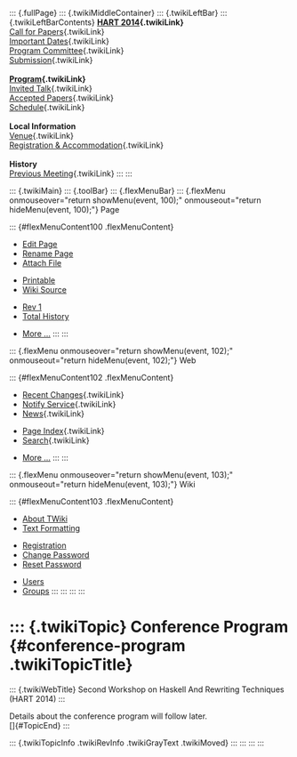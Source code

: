 ::: {.fullPage}
::: {.twikiMiddleContainer}
::: {.twikiLeftBar}
::: {.twikiLeftBarContents}
**[HART 2014](WebHome){.twikiLink}**\
[Call for Papers](CallForPapers){.twikiLink}\
[Important Dates](ImportantDates){.twikiLink}\
[Program Committee](ProgramCommittee){.twikiLink}\
[Submission](PaperSubmission){.twikiLink}\
\
**[Program](Program){.twikiLink}**\
[Invited Talk](InvitedTalks){.twikiLink}\
[Accepted Papers](AcceptedPapers){.twikiLink}\
[Schedule](Program){.twikiLink}\
\
**Local Information**\
[Venue](WorkshopVenue){.twikiLink}\
[Registration & Accommodation](RegistrationAndAccomodation){.twikiLink}\
\
**History**\
[Previous Meeting](PreviousMeetings){.twikiLink}
:::
:::

::: {.twikiMain}
::: {.toolBar}
::: {.flexMenuBar}
::: {.flexMenu onmouseover="return showMenu(event, 100);" onmouseout="return hideMenu(event, 100);"}
Page

::: {#flexMenuContent100 .flexMenuContent}
-   [Edit
    Page](http://www.program-transformation.org/edit/HART14/ConferenceProgram?t=1536828905)
-   [Rename
    Page](http://www.program-transformation.org/rename/HART14/ConferenceProgram)
-   [Attach
    File](http://www.program-transformation.org/attach/HART14/ConferenceProgram)

<!-- -->

-   [Printable](http://www.program-transformation.org/view/HART14/ConferenceProgram?skin=print.pattern)
-   [Wiki
    Source](http://www.program-transformation.org/view/HART14/ConferenceProgram?skin=text&raw=on&contenttype=text/plain)

<!-- -->

-   [Rev
    1](http://www.program-transformation.org/view/HART14/ConferenceProgram?rev=1.1)
-   [Total
    History](http://www.program-transformation.org/rdiff/HART14/ConferenceProgram)

<!-- -->

-   [More
    \...](http://www.program-transformation.org/oops/HART14/ConferenceProgram?template=oopsmore&param1=1.1&param2=1.1)
:::
:::

::: {.flexMenu onmouseover="return showMenu(event, 102);" onmouseout="return hideMenu(event, 102);"}
Web

::: {#flexMenuContent102 .flexMenuContent}
-   [Recent Changes](WebChanges){.twikiLink}
-   [Notify Service](WebNotify){.twikiLink}
-   [News](WebNews){.twikiLink}

<!-- -->

-   [Page Index](WebIndex){.twikiLink}
-   [Search](WebSearch){.twikiLink}

<!-- -->

-   [More
    \...](http://www.program-transformation.org/oops/HART14/ConferenceProgram?template=oopsmore&param1=1.1&param2=1.1)
:::
:::

::: {.flexMenu onmouseover="return showMenu(event, 103);" onmouseout="return hideMenu(event, 103);"}
Wiki

::: {#flexMenuContent103 .flexMenuContent}
-   [About
    TWiki](http://www.program-transformation.org/view/TWiki/WebHome)
-   [Text
    Formatting](http://www.program-transformation.org/view/TWiki/TextFormattingRules)

<!-- -->

-   [Registration](http://www.program-transformation.org/view/TWiki/TWikiRegistration)
-   [Change
    Password](http://www.program-transformation.org/view/TWiki/ChangePassword)
-   [Reset
    Password](http://www.program-transformation.org/view/TWiki/ResetPassword)

<!-- -->

-   [Users](http://www.program-transformation.org/view/Main/TWikiUsers)
-   [Groups](http://www.program-transformation.org/view/Main/TWikiGroups)
:::
:::
:::
:::

::: {.twikiTopic}
Conference Program {#conference-program .twikiTopicTitle}
==================

::: {.twikiWebTitle}
Second Workshop on Haskell And Rewriting Techniques (HART 2014)
:::

Details about the conference program will follow later.\
[]{#TopicEnd}
:::

::: {.twikiTopicInfo .twikiRevInfo .twikiGrayText .twikiMoved}
:::
:::
:::
:::
